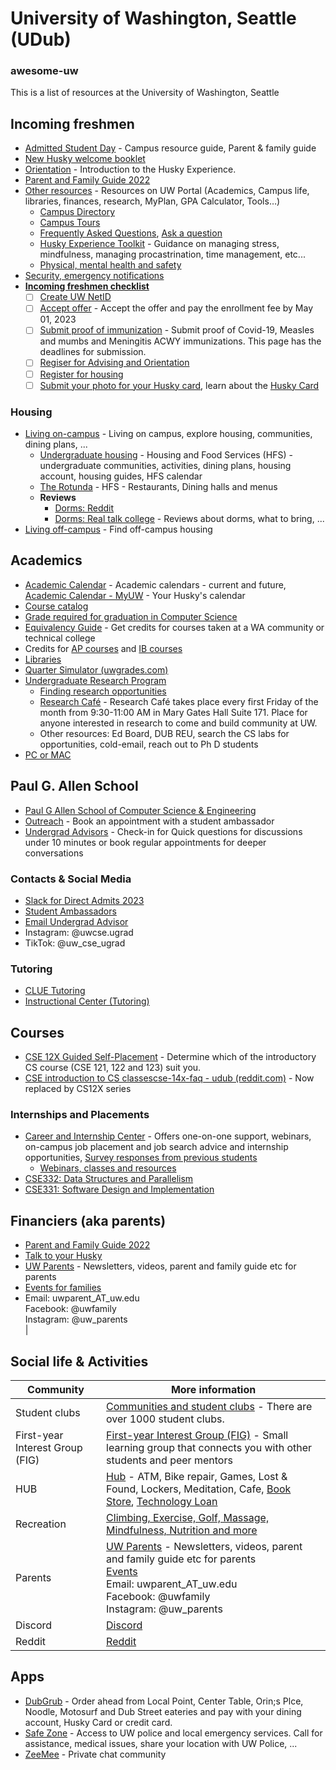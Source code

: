 # University of Washington, Seattle (UDub) #


### awesome-uw
This is a list of resources at the University of Washington, Seattle


## Incoming freshmen
- [Admitted Student Day](https://www.washington.edu/newhuskies/admitted-student-day/) - Campus resource guide, Parent & family guide
- [New Husky welcome booklet](https://uw-s3-cdn.s3.us-west-2.amazonaws.com/wp-content/uploads/sites/93/2023/03/06104822/New_Huskies_welcome_booklet_2023.pdf)
- [Orientation](https://fyp.uw.edu/orientation) - Introduction to the Husky Experience.
- [Parent and Family Guide 2022](https://uw-s3-cdn.s3.us-west-2.amazonaws.com/wp-content/uploads/sites/33/2022/06/10155318/PARENT-FAMILY-GUIDE.pdf)
- [Other resources](https://my.uw.edu/resources/) - Resources on UW Portal (Academics, Campus life, libraries, finances, research, MyPlan, GPA Calculator, Tools…)
  - [Campus Directory](https://www.washington.edu/newhuskies/campus-directory/)
  - [Campus Tours](https://admit.washington.edu/visit/campus-tours/)
  - [Frequently Asked Questions](https://uw.edu/newhuskies/faqs), [Ask a question](https://admit.uw.edu/have-a-question)
  - [Husky Experience Toolkit](https://sas.uaa.uw.edu/husky-experience/) - Guidance on managing stress, mindfulness, managing procastrination, time management, etc...
  - [Physical, mental health and safety](https://wellbeing.uw.edu)
- [Security, emergency notifications](https://emergency.uw.edu/)
- [__Incoming freshmen checklist__](https://www.washington.edu/newhuskies/must-do/)
  - [ ] [Create UW NetID](https://admit.uw.edu/uw-netid)
  - [ ] [Accept offer](https://uw.edu/newhuskies/acceptoffer) - Accept the offer and pay the enrollment fee by May 01, 2023
  - [ ] [Submit proof of immunization](https://immunity.washington.edu) - Submit proof of Covid-19, Measles and mumbs and Meningitis ACWY immunizations. This page has the deadlines for submission.
  - [ ] [Regiser for Advising and Orientation](https://fyp.uw.edu/orientation)
  - [ ] [Register for housing](https://hfs.uw.edu/live)
  - [ ] [Submit your photo for your Husky card](https://hfs.uw.edu/hc-photo), learn about the [Husky Card](https://hfs.uw.edu/husky-card-services)

### Housing
- [Living on-campus](https://hfs.uw.edu/live) - Living on campus, explore housing, communities, dining plans, ...
  - [Undergraduate housing](https://hfs.uw.edu/live-on-campus/Undergraduate-Housing/McMahon-Hall) - Housing and Food Services (HFS) - undergraduate communities, activities, dining plans, housing account, housing guides, HFS calendar
  - [The Rotunda](https://hfs.uw.edu/Eat/dining-hours/The-Rotunda) - HFS - Restaurants, Dining halls and menus
  - __Reviews__
    - [Dorms: Reddit](https://www.reddit.com/r/udub/wiki/dorms/)
    - [Dorms: Real talk college](https://docs.google.com/document/u/0/d/19I1UCnSeHJYqMeSOlGorSpW7BoUdKubE-tUUDe6KMVg/mobilebasic) - Reviews about dorms, what to bring, ...
 - [Living off-campus](https://www.washington.edu/studentlife/living-dining/) - Find off-campus housing




## Academics
- [Academic Calendar](https://www.washington.edu/students/reg/calendar.html) - Academic calendars - current and future, [Academic Calendar - MyUW](https://my.uw.edu/academic_calendar/) - Your Husky's calendar
- [Course catalog](http://www.washington.edu/students/crscat/)
- [Grade required for graduation in Computer Science](https://www.cs.washington.edu/academics/ugrad/current-students/policies/progress#:~:text=Grade%20Criteria%3A,Allen%20School%20standing%20as%20well)
- [Equivalency Guide](https://admit.washington.edu/apply/transfer/equivalency-guide/)  - Get credits for courses taken at a WA community or technical college
- Credits for [AP courses](https://admit.washington.edu/apply/transfer/exams-for-credit/ap/) and [IB courses](https://admit.washington.edu/apply/transfer/exams-for-credit/ib/)
- [Libraries](https://lib.uw.edu)
- [Quarter Simulator (uwgrades.com)](https://uwgrades.com/compare.html)
- [Undergraduate Research Program](https://www.washington.edu/undergradresearch/)
  - [Finding research opportunities](https://www.cs.washington.edu/findingresearch)
  - [Research Café](https://www.washington.edu/undergradresearch/uwresearch-cafe/) - Research Café takes place every first Friday of the month from 9:30-11:00 AM in Mary Gates Hall Suite 171. Place for anyone interested in research to come and build community at UW.
  - Other resources: Ed Board, DUB REU, search the CS labs for opportunities, cold-email, reach out to Ph D students
- [PC or MAC](https://www.reddit.com/r/udub/comments/11qyttj/cs_students_what_kind_of_computers_work/)



## Paul G. Allen School
- [Paul G Allen School of Computer Science & Engineering](https://www.cs.washington.edu/)
- [Outreach](https://uwcseappointments.as.me/outreach) - Book an appointment with a student ambassador
- [Undergrad Advisors](https://www.cs.washington.edu/academics/ugrad/advising) - Check-in for Quick questions for discussions under 10 minutes or book regular appointments for deeper conversations
### Contacts & Social Media 
- [Slack for Direct Admits 2023](http://join.admissions.uw.edu/Mzk5LVZMRC0yMjkAAAGK8XDxLxcpMrkxSEh8CWnCPnuDbe9Ek1pXvucIXk3hXDX5hVUWsvKwMEoJ9lWnwSQyZOvvMaY=)
- [Student Ambassadors](mailto:outreach@cs.washington.edu)
- [Email Undergrad Advisor](mailto:ugrad-adviser@cs.washington.edu)
- Instagram: @uwcse.ugrad
- TikTok: @uw_cse_ugrad


### Tutoring
- [CLUE Tutoring](https://academicsupport.uw.edu/clue)
- [Instructional Center (Tutoring)](https://depts.washington.edu/ic/content/applications.php?style=graphics)

## Courses
- [CSE 12X Guided Self-Placement](https://placement.cs.washington.edu/) - Determine which of the introductory CS course (CSE 121, 122 and 123) suit you.
- [CSE introduction to CS classescse-14x-faq - udub (reddit.com)](https://www.reddit.com/r/udub/wiki/cse-14x-faq/) - Now replaced by CS12X series

### Internships and Placements
- [Career and Internship Center](https://careers.uw.edu) - Offers one-on-one support, webinars, on-campus job placement and job search advice and internship opportunities, [Survey responses from previous students](https://careers.uw.edu/outcomes/)
  - [Webinars, classes and resources](https://careers.uw.edu/channels/get-experience/?_gl=1*1w7lnr8*_ga*MTk1Mjc0MjM2Ni4xNjc4NDIzNDMy*_ga_JLHM9WH4JV*MTY4MTI1MTM0MC4yMC4xLjE2ODEyNTI1ODQuMC4wLjA.*_ga_3T65WK0BM8*MTY4MTI1MTM0MC4yMC4xLjE2ODEyNTI1ODQuMC4wLjA.)
- [CSE332: Data Structures and Parallelism](https://courses.cs.washington.edu/courses/cse332/)
- [CSE331: Software Design and Implementation](https://courses.cs.washington.edu/courses/cse331/)

## Financiers (aka parents)
- [Parent and Family Guide 2022](https://uw-s3-cdn.s3.us-west-2.amazonaws.com/wp-content/uploads/sites/33/2022/06/10155318/PARENT-FAMILY-GUIDE.pdf)
- [Talk to your Husky](https://www.washington.edu/parents/resources/talk-with-your-husky/)
- [UW Parents](https://uw.edu/parents) - Newsletters, videos, parent and family guide etc for parents
- [Events for families](https://www.washington.edu/parents/family-events/) 
- Email: uwparent_AT_uw.edu <br/>Facebook: @uwfamily <br/>Instagram: @uw_parents <br/>|

## Social life & Activities
Community | More information |
----------|-----------------|
Student clubs | [Communities and student clubs](https://huskylink.washington.edu) - There are over 1000 student clubs. |
First-year Interest Group (FIG) |  [First-year Interest Group (FIG)](https://fyp.uw.edu/figs) - Small learning group that connects you with other students and peer mentors |
HUB | [Hub](https://hub.washington.edu/about/in-the-hub/) - ATM, Bike repair, Games, Lost & Found, Lockers, Meditation, Cafe, [Book Store](https://hub.washington.edu/about/in-the-hub/university-book-store/), [Technology Loan](https://stlp.uw.edu/)|
Recreation | [Climbing, Exercise, Golf, Massage, Mindfulness, Nutrition and more](https://www.washington.edu/ima/?_gl=1*1n5ox8b*_ga*MTk1Mjc0MjM2Ni4xNjc4NDIzNDMy*_ga_3T65WK0BM8*MTY4MTI1MTM0MC4yMC4xLjE2ODEyNTE1MjEuMC4wLjA.*_ga_JLHM9WH4JV*MTY4MTI1MTM0MC4yMC4xLjE2ODEyNTE1MjEuMC4wLjA.)|
Parents |  [UW Parents](https://uw.edu/parents) - Newsletters, videos, parent and family guide etc for parents <br/>[Events](https://www.washington.edu/parents/family-events/) <br/>Email: uwparent_AT_uw.edu <br/>Facebook: @uwfamily <br/>Instagram: @uw_parents <br/>|
Discord | [Discord](https://discord.com/channels/546259676531130368/580183076638949376)
Reddit | [Reddit](https://www.reddit.com/r/udub/wiki/index/)

## Apps
- [DubGrub](https://hfs.uw.edu/dub-grub) - Order ahead from Local Point, Center Table, Orin;s Plce, Noodle, Motosurf and Dub Street eateries and pay with your dining account, Husky Card or credit card.
- [Safe Zone](https://police.uw.edu/services/safe-zone-app/) - Access to UW police and local emergency services.  Call for assistance, medical issues, share your location with UW Police, ...
- [ZeeMee](https://zeemee.app.link/washingtonadmits) - Private chat community
